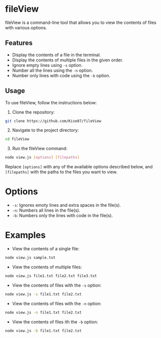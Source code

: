 # fileView

fileView is a command-line tool that allows you to view the contents of files with various options.

## Features

- Display the contents of a file in the terminal.
- Display the contents of multiple files in the given order.
- Ignore empty lines using `-s` option.
- Number all the lines using the `-n` option.
- Number only lines with code using the `-b` option.

## Usage

To use fileView, follow the instructions below:

1. Clone the repository:

```bash
git clone https://github.com/Kise07/fileView
```

2. Navigate to the project directory:
```bash
cd fileView
```

3. Run the fileView command:
```bash
node view.js [options] [filepaths]
```

Replace `[options]` with any of the available options described below, and `[filepaths]` with the paths to the files you want to view.

# Options

* `-s`: Ignores emoty lines and extra spaces in the file(s).
* `-n`: Numbers all lines in the file(s).
* `-b`: Numbers only the lines with code in the file(s).

# Examples

* View the contents of a single file:
```bash
node view.js sample.txt
```
* View the contents of multiple files:
```bash
node view.js file1.txt file2.txt file3.txt
```

* View the contents of files with the `-s` option:
```bash
node view.js -s file1.txt file2.txt
```

* View the contents of files with the `-n` option:
```bash
node view.js -n file1.txt file2.txt
```

* View the contents of files
ith the `-b` option:
```bash
node view.js -b file1.txt file2.txt
```
